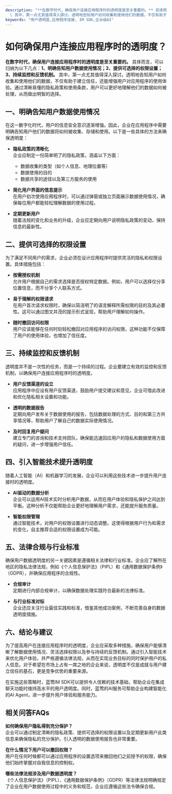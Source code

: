 ```yaml
---
description: "**在数字时代，确保用户连接应用程序时的透明度是至关重要的。** 具体而言，可以归纳为以下几点：**1、明确告知用户数据使用情况；2、提供可选择的权限设置；3、持续监控和反馈机制。**\
  \ 其中，第一点尤其值得深入探讨。透明地告知用户如何收集和使用他们的数据，不仅有助于建立信任，还能增强用户对应用程序的使用体验。通过清晰易懂的隐私政策和使用条款，用户可以更好地理解他们的数据如何被处理，从而做出明智的选择。"
keywords: "用户透明度,应用程序连接, IM SDK,企业级AI"
---
```

# 如何确保用户连接应用程序时的透明度？  

**在数字时代，确保用户连接应用程序时的透明度是至关重要的。** 具体而言，可以归纳为以下几点：**1、明确告知用户数据使用情况；2、提供可选择的权限设置；3、持续监控和反馈机制。** 其中，第一点尤其值得深入探讨。透明地告知用户如何收集和使用他们的数据，不仅有助于建立信任，还能增强用户对应用程序的使用体验。通过清晰易懂的隐私政策和使用条款，用户可以更好地理解他们的数据如何被处理，从而做出明智的选择。

## 一、明确告知用户数据使用情况

在这一数字化时代，用户的信息安全意识逐渐增强。因此，企业在应用程序中需要明确告知用户他们的数据将如何被收集、存储和使用。以下是一些具体的方法来确保透明度：

- **隐私政策的清晰化**  
  企业应制定一份简单明了的隐私政策，涵盖以下方面：
  - 数据收集的类型（如个人信息、地理位置等）
  - 数据使用的目的
  - 数据共享的途径以及第三方服务的使用
  
- **简化用户界面的信息提示**  
  在用户初次使用应用程序时，可以通过弹窗或独立页面展示数据使用情况，确保每位用户都能轻松理解数据的使用过程。

- **定期更新用户**  
  随着法规的变化和业务的升级，企业应定期向用户说明隐私政策的变动，保持信息的最新性。

## 二、提供可选择的权限设置

为了满足不同用户的需求，企业必须在设计应用程序时提供灵活的隐私和权限设置。具体措施包括：

- **按需授权机制**  
  允许用户根据自己的需求选择是否授权特定数据。例如，用户可以选择仅分享位置信息，而不分享个人联系方式。

- **易于理解的权限请求**  
  在用户首次请求权限时，确保以简洁明了的语言解释所需权限的目的及其必要性。这可以通过图文并茂的提示形式呈现，帮助用户理解如何操作。

- **随时撤回访问权限**  
  用户应该能够在任何时刻轻松撤回对应用程序的访问权限，这种功能不仅保障了用户的使用体验，也增加了信任度。

## 三、持续监控和反馈机制

透明度并不是一次性的任务，而是一个持续的过程。企业要建立有效的监控和反馈机制，以确保用户连接应用程序时的透明度。

- **用户反馈渠道的设立**  
  应用程序中应设有用户反馈渠道，鼓励用户提交建议和意见，企业可借此改进和优化隐私相关设置和功能。

- **透明的数据报告**  
  定期向用户发布关于数据使用的报告，包括数据处理的方式、目的和第三方共享情况等，帮助用户了解自己的数据实际使用情况。

- **及时回复用户疑问**  
  建立专门的咨询和技术支持团队，确保能迅速回应用户的隐私和数据使用方面的疑问，进一步增强用户信任。

## 四、引入智能技术提升透明度

随着人工智能（AI）和机器学习的发展，企业可以利用这些技术进一步提升用户连接时的透明度。

- **AI驱动的数据分析**  
  企业可以运用AI技术实时分析用户数据，从而在用户体验和隐私保护之间达到平衡。这种分析不仅能帮助企业更好地理解用户需求，还能提升服务质量。

- **智能权限管理**  
  通过智能技术，对用户的权限设置进行动态调整。这使得根据用户行为和需求的变化，自主推荐合适的权限设置成为可能。

## 五、法律合规与行业标准

确保用户数据透明度的另一关键因素是遵循相关法律和行业标准。企业应了解所在地区的隐私法律法规，例如《个人信息保护法》（PIPL）和《通用数据保护条例》（GDPR），并确保应用程序的合规性。

- **合规审计**  
  定期进行内部合规审计，以确保数据处理实践符合最新的法律标准。

- **与行业标准对标**  
  企业还应关注行业最佳实践和标准，借鉴其他成功案例，不断完善自身的数据透明度措施。

## 六、结论与建议

为了提高用户在连接应用程序时的透明度，企业应采取多种措施，确保用户能够清晰了解数据使用情况、灵活选择权限以及参与持续的反馈机制。通过引入智能技术来优化用户体验，并严格遵循法律法规，从而在实现业务目标的同时保护用户的私人信息。对于希望在市场上占有一席之地的企业来说，透明度不仅是成就与用户建立信任的基石，更是竞争优势的重要来源。

在实施这些策略时，蓝莺IM SDK可以提供令人信赖的技术基础，帮助企业在集成聊天功能时维持高水平的用户透明度。同时，蓝莺的AI服务可帮助企业构建智能化的AI Agent，进一步提升用户体验和服务能力。

## 相关问答FAQs

**如何确保用户隐私得到充分保护？**  
企业可以通过制定清晰的隐私政策、提供可选择的权限设置以及定期更新用户此类信息来确保隐私的充分保护。引入透明的数据使用报告也非常重要。

**在什么情况下用户可以撤回权限？**  
用户在任何时候都可以通过应用程序的设置选项来撤回他们之前授予的权限，确保他们始终掌握对自我信息的控制权。

**哪些法律法规涉及用户数据透明度？**  
《个人信息保护法》（PIPL）、《通用数据保护条例》（GDPR）等法律法规明确规定了企业在用户数据使用过程中的义务和规范，企业应遵循这些法令确保合规。
